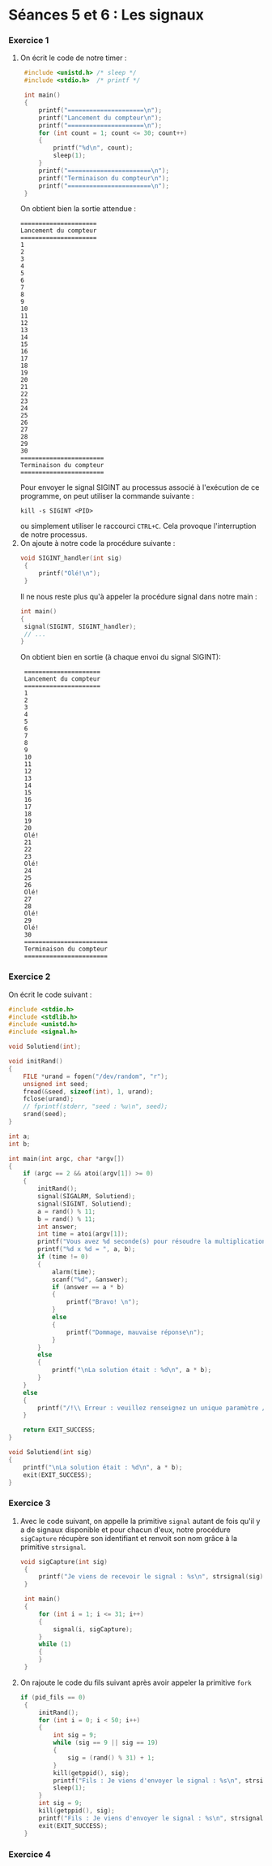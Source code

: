 # Séances 5 et 6 : Les signaux
### Exercice 1
1) On écrit le code de notre timer :
   ```C
    #include <unistd.h> /* sleep */
    #include <stdio.h>  /* printf */

    int main()
    {
        printf("=====================\n");
        printf("Lancement du compteur\n");
        printf("=====================\n");
        for (int count = 1; count <= 30; count++)
        {
            printf("%d\n", count);
            sleep(1);
        }
        printf("=======================\n");
        printf("Terminaison du compteur\n");
        printf("=======================\n");
    }
    ```
    On obtient bien la sortie attendue :
    ```
    =====================
    Lancement du compteur
    =====================
    1
    2
    3
    4
    5
    6
    7
    8
    9
    10
    11
    12
    13
    14
    15
    16
    17
    18
    19
    20
    21
    22
    23
    24
    25
    26
    27
    28
    29
    30
    =======================
    Terminaison du compteur
    =======================
    ```
    Pour envoyer le signal SIGINT au processus associé à l'exécution de ce programme, on peut utiliser la commande suivante :
    ```
    kill -s SIGINT <PID>
    ```
    ou simplement utiliser le raccourci ``CTRL+C``. Cela provoque l'interruption de notre processus.
2) On ajoute à notre code la procédure suivante :
   ```C
   void SIGINT_handler(int sig)
    {
        printf("Olé!\n");
    }   
   ```
   Il ne nous reste plus qu'à appeler la procédure signal dans notre main :
   ```C
   int main()
   {
    signal(SIGINT, SIGINT_handler);
    // ...
   }
   ```
   On obtient bien en sortie (à chaque envoi du signal SIGINT):
   ```
    =====================
    Lancement du compteur
    =====================
    1
    2
    3
    4
    5
    6
    7
    8
    9
    10
    11
    12
    13
    14
    15
    16
    17
    18
    19
    20
    Olé!
    21
    22
    23
    Olé!
    24
    25
    26
    Olé!
    27
    28
    Olé!
    29
    Olé!
    30
    =======================
    Terminaison du compteur
    =======================
   ```
### Exercice 2
On écrit le code suivant :
```C
#include <stdio.h>
#include <stdlib.h>
#include <unistd.h>
#include <signal.h>

void Solutiend(int);

void initRand()
{
    FILE *urand = fopen("/dev/random", "r");
    unsigned int seed;
    fread(&seed, sizeof(int), 1, urand);
    fclose(urand);
    // fprintf(stderr, "seed : %u\n", seed);
    srand(seed);
}

int a;
int b;

int main(int argc, char *argv[])
{
    if (argc == 2 && atoi(argv[1]) >= 0)
    {
        initRand();
        signal(SIGALRM, Solutiend);
        signal(SIGINT, Solutiend);
        a = rand() % 11;
        b = rand() % 11;
        int answer;
        int time = atoi(argv[1]);
        printf("Vous avez %d seconde(s) pour résoudre la multiplication suivante : \n", time);
        printf("%d x %d = ", a, b);
        if (time != 0)
        {
            alarm(time);
            scanf("%d", &answer);
            if (answer == a * b)
            {
                printf("Bravo! \n");
            }
            else
            {
                printf("Dommage, mauvaise réponse\n");
            }
        }
        else
        {
            printf("\nLa solution était : %d\n", a * b);
        }
    }
    else
    {
        printf("/!\\ Erreur : veuillez renseignez un unique paramètre /!\\ \n");
    }

    return EXIT_SUCCESS;
}

void Solutiend(int sig)
{
    printf("\nLa solution était : %d\n", a * b);
    exit(EXIT_SUCCESS);
}
```
### Exercice 3
1) Avec le code suivant, on appelle la primitive ``signal`` autant de fois qu'il y a de signaux disponible et pour chacun d'eux, notre procédure ``sigCapture`` récupère son identifiant et renvoit son nom grâce à la primitive ``strsignal``.
   ```C
   void sigCapture(int sig)
    {
        printf("Je viens de recevoir le signal : %s\n", strsignal(sig));
    }

    int main()
    {
        for (int i = 1; i <= 31; i++)
        {
            signal(i, sigCapture);
        }
        while (1)
        {
        }
    }
   ``` 
2) On rajoute le code du fils suivant après avoir appeler la primitive ``fork``
   ```C
   if (pid_fils == 0)
    {
        initRand();
        for (int i = 0; i < 50; i++)
        {
            int sig = 9;
            while (sig == 9 || sig == 19)
            {
                sig = (rand() % 31) + 1;
            }
            kill(getppid(), sig);
            printf("Fils : Je viens d'envoyer le signal : %s\n", strsignal(sig));
            sleep(1);
        }
        int sig = 9;
        kill(getppid(), sig);
        printf("Fils : Je viens d'envoyer le signal : %s\n", strsignal(sig));
        exit(EXIT_SUCCESS);
    }
   ```
### Exercice 4
